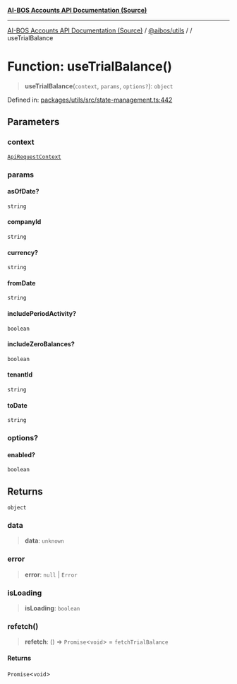 [**AI-BOS Accounts API Documentation (Source)**](../../../README.md)

***

[AI-BOS Accounts API Documentation (Source)](../../../README.md) / [@aibos/utils](../README.md) / [](../README.md) / useTrialBalance

# Function: useTrialBalance()

> **useTrialBalance**(`context`, `params`, `options?`): `object`

Defined in: [packages/utils/src/state-management.ts:442](https://github.com/pohlai88/accounts/blob/48103fb36d28b2b9bfb33472b6de2f719773cde9/packages/utils/src/state-management.ts#L442)

## Parameters

### context

[`ApiRequestContext`](../interfaces/ApiRequestContext.md)

### params

#### asOfDate?

`string`

#### companyId

`string`

#### currency?

`string`

#### fromDate

`string`

#### includePeriodActivity?

`boolean`

#### includeZeroBalances?

`boolean`

#### tenantId

`string`

#### toDate

`string`

### options?

#### enabled?

`boolean`

## Returns

`object`

### data

> **data**: `unknown`

### error

> **error**: `null` \| `Error`

### isLoading

> **isLoading**: `boolean`

### refetch()

> **refetch**: () => `Promise`\<`void`\> = `fetchTrialBalance`

#### Returns

`Promise`\<`void`\>
